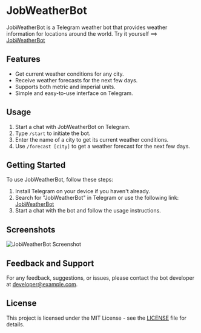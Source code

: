 # JobWeatherBot

JobWeatherBot is a Telegram weather bot that provides weather information for locations around the world.
Try it yourself ==> [JobWeatherBot](https://t.me/jobweatherbot)

## Features

- Get current weather conditions for any city.
- Receive weather forecasts for the next few days.
- Supports both metric and imperial units.
- Simple and easy-to-use interface on Telegram.

## Usage

1. Start a chat with JobWeatherBot on Telegram.
2. Type `/start` to initiate the bot.
3. Enter the name of a city to get its current weather conditions.
4. Use `/forecast [city]` to get a weather forecast for the next few days.

## Getting Started

To use JobWeatherBot, follow these steps:

1. Install Telegram on your device if you haven't already.
2. Search for "JobWeatherBot" in Telegram or use the following link: [JobWeatherBot](https://t.me/jobweatherbot)
3. Start a chat with the bot and follow the usage instructions.

## Screenshots

![JobWeatherBot Screenshot](/path/to/screenshot.png)

## Feedback and Support

For any feedback, suggestions, or issues, please contact the bot developer at [developer@example.com](mailto:developer@example.com).

## License

This project is licensed under the MIT License - see the [LICENSE](LICENSE) file for details.
